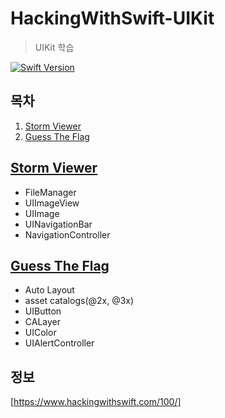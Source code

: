 # HackingWithSwift-UIKit

> UIKit 학습

[![Swift Version][swift-image]][swift-url]

## 목차

1. [Storm Viewer](#storm-viewer)
2. [Guess The Flag](#guess-the-flag)

## [Storm Viewer](./StormViewer)

- FileManager
- UIImageView
- UIImage
- UINavigationBar
- NavigationController

## [Guess The Flag](./GuessTheFlag)

- Auto Layout
- asset catalogs(@2x, @3x)
- UIButton
- CALayer
- UIColor
- UIAlertController

## 정보

[https://www.hackingwithswift.com/100/]

[swift-image]:https://img.shields.io/badge/swift-5-orange.svg
[swift-url]:https://swift.org



